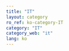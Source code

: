 ```yaml
---
title: "IT"
layout: category
ro_ref: ko-category-IT
category: "IT"
category_web: "it"
lang: ko
---
```

